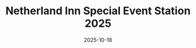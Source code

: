 ---
description: 
title: Netherland Inn Special Event Station 2025
date: 2025-10-18
weight: 1
menus: "main"
---